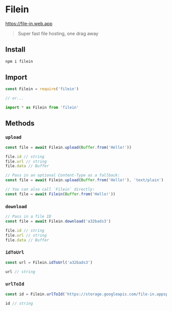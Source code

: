 # Filein

<https://file-in.web.app>

> Super fast file hosting, one drag away

## Install

```bash
npm i filein
```

## Import

```js
const Filein = require('filein')

// or...

import * as Filein from 'filein'
```

## Methods

### `upload`

```js
const file = await Filein.upload(Buffer.from('Hello!'))

file.id // string
file.url // string
file.data // Buffer

// Pass in an optional Content-Type as a fallback:
const file = await Filein.upload(Buffer.from('Hello!'), 'text/plain')

// You can also call `Filein` directly:
const file = await Filein(Buffer.from('Hello!'))
```

### `download`

```js
// Pass in a file ID
const file = await Filein.download('a32bads3')

file.id // string
file.url // string
file.data // Buffer
```

### `idToUrl`

```js
const url = Filein.idToUrl('a32bads3')

url // string
```

### `urlToId`

```js
const id = Filein.urlToId('https://storage.googleapis.com/file-in.appspot.com/files/abc')

id // string
```
